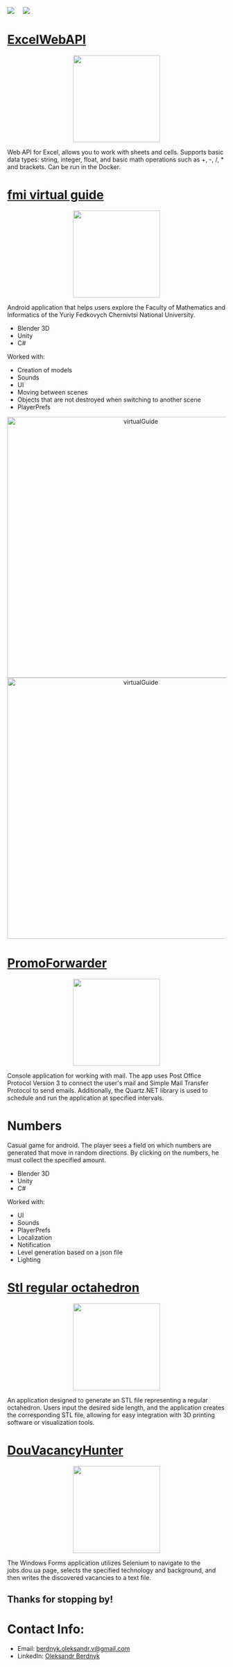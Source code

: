 <a href="mailto:berdnyk.oleksandr.v@gmail.com"><img src="https://img.shields.io/badge/Email-Oleksandr-8056d5.svg?style=for-the-badge&logo=minutemailer&logoColor=white"></a>
&nbsp;&nbsp;&nbsp;
<a href="https://www.linkedin.com/in/oleksandr-berdnyk-1b6281300/" target="_blank">
  <img src="https://img.shields.io/badge/LinkedIn-Oleksandr%20Berdnyk-brightgreen?style=for-the-badge&logo=linkedin&logoColor=white" >
</a>

# [ExcelWebAPI](https://github.com/Berdnyk-O/ExcelWebAPI) 
<p align="center"> 
  <a href="https://github.com/Berdnyk-O/ExcelWebAPI"> 
    <img src="https://user-images.githubusercontent.com/33416429/92813512-27f0bb80-f376-11ea-8562-ee2b3e416aec.png" width="200" >
  </a>
</p>

Web API for Excel, allows you to work with sheets and cells. Supports basic data types: string, integer, float, and basic math operations such as  +, -, /, * and brackets.
Can be run in the Docker.

# [fmi virtual guide](https://play.google.com/store/apps/details?id=com.OleksandrBerdnyk.fmivirtualguide) 
<p align="center"> 
  <a href="https://play.google.com/store/apps/details?id=com.OleksandrBerdnyk.fmivirtualguide" download>
    <img src="https://cdn.rawgit.com/steverichey/google-play-badge-svg/master/img/fr_get.svg" width="200" >
  </a>
</p>

Android application that helps users explore the Faculty of Mathematics and Informatics of the Yuriy Fedkovych Chernivtsi National University.

* Blender 3D
* Unity
* C#

Worked with:
* Сreation of models
* Sounds
* UI
* Moving between scenes
* Objects that are not destroyed when switching to another scene
* PlayerPrefs
  
<p align="center">
  <img src="https://play-lh.googleusercontent.com/s3GFJHLKb20-wn5JtGGTwVBqntv9pi5DNDvrbPbPpJbBMiZb87RovjVjXbYOf_cZUxs=w2560-h1440-rw" width="600" title="virtualGuide">
  <img src="https://play-lh.googleusercontent.com/7Q3Iwgul_F9e6fzm-85oKk56jJkV-VxRTflAG_zSbsP4ZtZyzHx5E-F3YRT1bGCnVhk=w2560-h1440-rw" width="600" title="virtualGuide">
</p>

# [PromoForwarder](https://github.com/Berdnyk-O/PromoForwarder) 
<p align="center"> 
  <a href="https://github.com/Berdnyk-O/PromoForwarder"> 
    <img src="https://user-images.githubusercontent.com/33416429/92813512-27f0bb80-f376-11ea-8562-ee2b3e416aec.png" width="200" >
  </a>
</p>

Console application for working with mail. The app uses Post Office Protocol Version 3 to connect the user's mail and Simple Mail Transfer Protocol to send emails.
Additionally, the Quartz.NET library is used to schedule and run the application at specified intervals.
 
# Numbers

Casual game for android. The player sees a field on which numbers are generated that move in random directions. By clicking on the numbers, he must collect the specified amount.

* Blender 3D
* Unity
* C#

Worked with:
* UI
* Sounds
* PlayerPrefs
* Localization
* Notification
* Level generation based on a json file
* Lighting

# [Stl regular octahedron](https://github.com/Berdnyk-O/stl) 
<p align="center"> 
  <a href="https://github.com/Berdnyk-O/stl"> 
    <img src="https://user-images.githubusercontent.com/33416429/92813512-27f0bb80-f376-11ea-8562-ee2b3e416aec.png" width="200" >
  </a>
</p>

An application designed to generate an STL file representing a regular octahedron. Users input the desired side length, and the application creates the corresponding STL file, allowing for easy integration with 3D printing software or visualization tools.

# [DouVacancyHunter](https://github.com/Berdnyk-O/DouVacancyHunter) 
<p align="center"> 
  <a href="https://github.com/Berdnyk-O/DouVacancyHunter">
    <img src="https://user-images.githubusercontent.com/33416429/92813512-27f0bb80-f376-11ea-8562-ee2b3e416aec.png" width="200" >
  </a>
</p>

The Windows Forms application utilizes Selenium to navigate to the jobs.dou.ua page, selects the specified technology and background, and then writes the discovered vacancies to a text file.

## Thanks for stopping by!

# Contact Info:

- Email: berdnyk.oleksandr.v@gmail.com
- LinkedIn: [Oleksandr Berdnyk](https://www.linkedin.com/in/oleksandr-berdnyk-1b6281300/)

